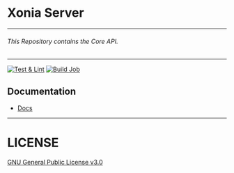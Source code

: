 # Xonia Server
---
###### This Repository contains the Core API.
---
[![Test & Lint](https://github.com/Xoniaapp/server/actions/workflows/ci-cd.yml/badge.svg)](https://github.com/Xoniaapp/server/actions/workflows/ci-cd.yml)
[![Build Job](https://github.com/Xoniaapp/server/actions/workflows/build.yml/badge.svg)](https://github.com/Xoniaapp/server/actions/workflows/build.yml)

## Documentation
- [Docs](./docs/Readme.md)
---

# LICENSE

[GNU General Public License v3.0](./LICENSE)
